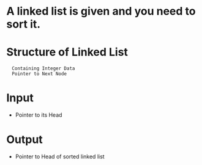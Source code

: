 #  A linked list is given and you need to sort it.

# Structure of Linked List
```
  Containing Integer Data
  Pointer to Next Node
```

# Input
- Pointer to its Head

# Output
- Pointer to Head of sorted linked list


